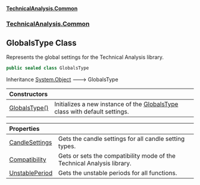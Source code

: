 #### [TechnicalAnalysis\.Common](Atypical.TechnicalAnalysis.Common.md 'Atypical\.TechnicalAnalysis\.Common')
### [TechnicalAnalysis\.Common](Atypical.TechnicalAnalysis.Common.md#TechnicalAnalysis.Common 'TechnicalAnalysis\.Common')

## GlobalsType Class

Represents the global settings for the Technical Analysis library\.

```csharp
public sealed class GlobalsType
```

Inheritance [System\.Object](https://docs.microsoft.com/en-us/dotnet/api/System.Object 'System\.Object') &#129106; GlobalsType

| Constructors | |
| :--- | :--- |
| [GlobalsType\(\)](GlobalsType.GlobalsType().md 'TechnicalAnalysis\.Common\.GlobalsType\.GlobalsType\(\)') | Initializes a new instance of the [GlobalsType](GlobalsType.md 'TechnicalAnalysis\.Common\.GlobalsType') class with default settings\. |

| Properties | |
| :--- | :--- |
| [CandleSettings](GlobalsType.CandleSettings.md 'TechnicalAnalysis\.Common\.GlobalsType\.CandleSettings') | Gets the candle settings for all candle setting types\. |
| [Compatibility](GlobalsType.Compatibility.md 'TechnicalAnalysis\.Common\.GlobalsType\.Compatibility') | Gets or sets the compatibility mode of the Technical Analysis library\. |
| [UnstablePeriod](GlobalsType.UnstablePeriod.md 'TechnicalAnalysis\.Common\.GlobalsType\.UnstablePeriod') | Gets the unstable periods for all functions\. |
